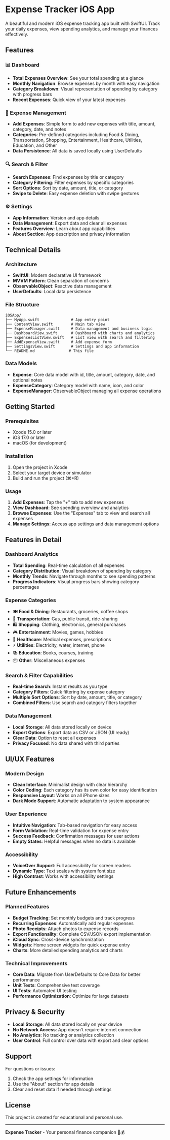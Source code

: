 # Expense Tracker iOS App

A beautiful and modern iOS expense tracking app built with SwiftUI. Track your daily expenses, view spending analytics, and manage your finances effectively.

## Features

### 📊 Dashboard
- **Total Expenses Overview**: See your total spending at a glance
- **Monthly Navigation**: Browse expenses by month with easy navigation
- **Category Breakdown**: Visual representation of spending by category with progress bars
- **Recent Expenses**: Quick view of your latest expenses

### 📝 Expense Management
- **Add Expenses**: Simple form to add new expenses with title, amount, category, date, and notes
- **Categories**: Pre-defined categories including Food & Dining, Transportation, Shopping, Entertainment, Healthcare, Utilities, Education, and Other
- **Data Persistence**: All data is saved locally using UserDefaults

### 🔍 Search & Filter
- **Search Expenses**: Find expenses by title or category
- **Category Filtering**: Filter expenses by specific categories
- **Sort Options**: Sort by date, amount, title, or category
- **Swipe to Delete**: Easy expense deletion with swipe gestures

### ⚙️ Settings
- **App Information**: Version and app details
- **Data Management**: Export data and clear all expenses
- **Features Overview**: Learn about app capabilities
- **About Section**: App description and privacy information

## Technical Details

### Architecture
- **SwiftUI**: Modern declarative UI framework
- **MVVM Pattern**: Clean separation of concerns
- **ObservableObject**: Reactive data management
- **UserDefaults**: Local data persistence

### File Structure
```
iOSApp/
├── MyApp.swift              # App entry point
├── ContentView.swift        # Main tab view
├── ExpenseManager.swift     # Data management and business logic
├── DashboardView.swift      # Dashboard with charts and analytics
├── ExpensesListView.swift   # List view with search and filtering
├── AddExpenseView.swift     # Add expense form
├── SettingsView.swift       # Settings and app information
└── README.md               # This file
```

### Data Models
- **Expense**: Core data model with id, title, amount, category, date, and optional notes
- **ExpenseCategory**: Category model with name, icon, and color
- **ExpenseManager**: ObservableObject managing all expense operations

## Getting Started

### Prerequisites
- Xcode 15.0 or later
- iOS 17.0 or later
- macOS (for development)

### Installation
1. Open the project in Xcode
2. Select your target device or simulator
3. Build and run the project (⌘+R)

### Usage
1. **Add Expenses**: Tap the "+" tab to add new expenses
2. **View Dashboard**: See spending overview and analytics
3. **Browse Expenses**: Use the "Expenses" tab to view and search all expenses
4. **Manage Settings**: Access app settings and data management options

## Features in Detail

### Dashboard Analytics
- **Total Spending**: Real-time calculation of all expenses
- **Category Distribution**: Visual breakdown of spending by category
- **Monthly Trends**: Navigate through months to see spending patterns
- **Progress Indicators**: Visual progress bars showing category percentages

### Expense Categories
- 🍽️ **Food & Dining**: Restaurants, groceries, coffee shops
- 🚗 **Transportation**: Gas, public transit, ride-sharing
- 🛍️ **Shopping**: Clothing, electronics, general purchases
- 🎮 **Entertainment**: Movies, games, hobbies
- 🏥 **Healthcare**: Medical expenses, prescriptions
- ⚡ **Utilities**: Electricity, water, internet, phone
- 📚 **Education**: Books, courses, training
- 📦 **Other**: Miscellaneous expenses

### Search & Filter Capabilities
- **Real-time Search**: Instant results as you type
- **Category Filters**: Quick filtering by expense category
- **Multiple Sort Options**: Sort by date, amount, title, or category
- **Combined Filters**: Use search and category filters together

### Data Management
- **Local Storage**: All data stored locally on device
- **Export Options**: Export data as CSV or JSON (UI ready)
- **Clear Data**: Option to reset all expenses
- **Privacy Focused**: No data shared with third parties

## UI/UX Features

### Modern Design
- **Clean Interface**: Minimalist design with clear hierarchy
- **Color Coding**: Each category has its own color for easy identification
- **Responsive Layout**: Works on all iPhone sizes
- **Dark Mode Support**: Automatic adaptation to system appearance

### User Experience
- **Intuitive Navigation**: Tab-based navigation for easy access
- **Form Validation**: Real-time validation for expense entry
- **Success Feedback**: Confirmation messages for user actions
- **Empty States**: Helpful messages when no data is available

### Accessibility
- **VoiceOver Support**: Full accessibility for screen readers
- **Dynamic Type**: Text scales with system font size
- **High Contrast**: Works with accessibility settings

## Future Enhancements

### Planned Features
- **Budget Tracking**: Set monthly budgets and track progress
- **Recurring Expenses**: Automatically add regular expenses
- **Photo Receipts**: Attach photos to expense records
- **Export Functionality**: Complete CSV/JSON export implementation
- **iCloud Sync**: Cross-device synchronization
- **Widgets**: Home screen widgets for quick expense entry
- **Charts**: More detailed spending analytics and charts

### Technical Improvements
- **Core Data**: Migrate from UserDefaults to Core Data for better performance
- **Unit Tests**: Comprehensive test coverage
- **UI Tests**: Automated UI testing
- **Performance Optimization**: Optimize for large datasets

## Privacy & Security

- **Local Storage**: All data stored locally on your device
- **No Network Access**: App doesn't require internet connection
- **No Analytics**: No tracking or analytics collection
- **User Control**: Full control over data with export and clear options

## Support

For questions or issues:
1. Check the app settings for information
2. Use the "About" section for app details
3. Clear and reset data if needed through settings

## License

This project is created for educational and personal use.

---

**Expense Tracker** - Your personal finance companion 📱💰 